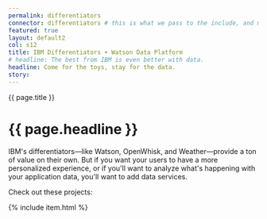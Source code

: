```yaml
---
permalink: differentiators
connector: differentiators # this is what we pass to the include, and matches the strategy collection
featured: true
layout: default2
col: s12
title: IBM Differentiators + Watson Data Platform
# headline: The best from IBM is even better with data.
headline: Come for the toys, stay for the data.
story:
---
```

<span>{{ page.title }}</span>
# {{ page.headline }}

IBM's differentiators—like Watson, OpenWhisk, and Weather—provide a ton of value on their own. But if you want your users to have a more personalized experience, or if you'll want to analyze what's happening with your application data, you'll want to add data services. 

Check out these projects:

{% include item.html %}